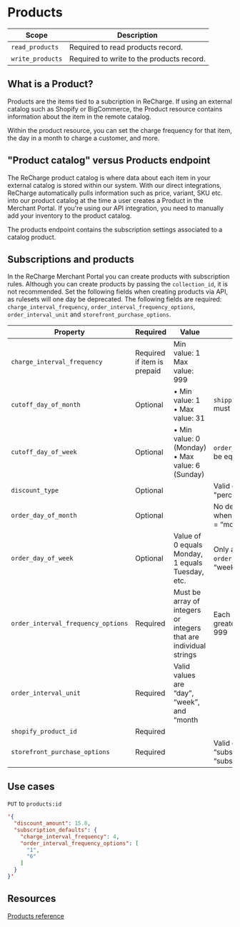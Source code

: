 # Products

|Scope|Description|
|-|-|
|`read_products`| Required to read products record.|
|`write_products`| Required to write to the products record.|

## What is a Product?
Products are the items tied to a subcription in ReCharge. If using an external catalog such as Shopify or BigCommerce, the Product resource contains information about the item in the remote catalog.

Within the product resource, you can set the charge frequency for that item, the day in a month to charge a customer, and more.

## "Product catalog" versus Products endpoint
The ReCharge product catalog is where data about each item in your external catalog is stored within our system. With our direct integrations, ReCharge automatically pulls information such as price, variant, SKU etc. into our product catalog at the time a user creates a Product in the Merchant Portal. If you're using our API integration, you need to manually add your inventory to the product catalog.

The products endpoint contains the subscription settings associated to a catalog product.

## Subscriptions and products

In the ReCharge Merchant Portal you can create products with subscription rules. Although you can create products by passing the `collection_id`, it is not recommended. Set the following fields when creating products via API, as rulesets will one day be deprecated. The following fields are required: `charge_interval_frequency`, `order_interval_frequency_options`, `order_interval_unit` and `storefront_purchase_options`.

|Property|Required|Value|Note|
|-|-|-|-|
|`charge_interval_frequency`|Required if item is prepaid| Min value: 1 <br>  Max value: 999||
|`cutoff_day_of_month`|Optional|• Min value: 1<br>• Max value: 31|`shipping_interval_unit` must be equal to "month"|
|`cutoff_day_of_week`|Optional|• Min value: 0 (Monday)<br>• Max value: 6 (Sunday)|`order_interval_unit` must be equal to "week".|
|`discount_type`|Optional||Valid option is only "percentage"|
|`order_day_of_month`|Optional||No default. Only applicable when `order_interval_unit` = “month”.|
|`order_day_of_week`| Optional|Value of 0 equals Monday, 1 equals Tuesday, etc.|Only applicable when `order_interval_unit` = “week”.|
|`order_interval_frequency_options`|Required|Must be array of integers or integers that are individual strings|Each integer/string must be greater than 0 and less than 999|
|`order_interval_unit`|Required|Valid values are “day”, “week”, and “month||
|`shopify_product_id`|Required|||
|`storefront_purchase_options`|Required||Valid options are “subscription_only” or “subscription_and_onetime”.|

## Use cases
<!--
type: tab
title: Updating a Product
-->
`PUT` to `products:id`

```json
'{
  "discount_amount": 15.0,
  "subscription_defaults": {
    "charge_interval_frequency": 4,
    "order_interval_frequency_options": [
      "1",
      "6"
    ]
  }
}'
```
<!-- type: tab-end -->


## Resources
[Products reference](https://developer.rechargepayments.com/#products)

